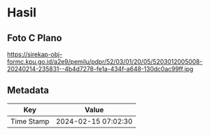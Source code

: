 # Hasil

## Foto C Plano

https://sirekap-obj-formc.kpu.go.id/a2e9/pemilu/pdpr/52/03/01/20/05/5203012005008-20240214-235831--4b4d7278-fe1a-434f-a648-130dc0ac99ff.jpg


## Metadata

| Key        | Value               |
| ---------- | ------------------- |
| Time Stamp | 2024-02-15 07:02:30 |



